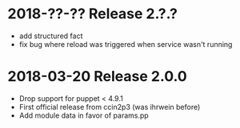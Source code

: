 # 2018-??-?? Release 2.?.?

* add structured fact
* fix bug where reload was triggered when service wasn't running

# 2018-03-20 Release 2.0.0

* Drop support for puppet < 4.9.1
* First official release from ccin2p3 (was ihrwein before)
* Add module data in favor of params.pp

